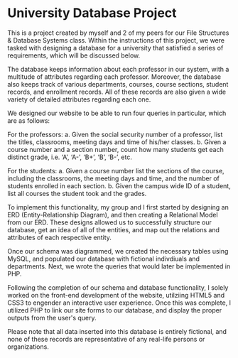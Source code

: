 # University Database Project
This is a project created by myself and 2 of my peers for our File Structures & Database Systems class. Within the instructions of this project, we were tasked with designing a database for a university that satisfied a series of requirements, which will be discussed below.

The database keeps information about each professor in our system, with a multitude of attributes regarding each professor. Moreover, the database also keeps track of various departments, courses, course sections, student records, and enrollment records. All of these records are also given a wide variety of detailed attributes regarding each one.

We designed our website to be able to run four queries in particular, which are as follows:

  For the professors:
    a.  Given the social security number of a professor, list the titles, classrooms,
        meeting days and time of his/her classes.
    b. Given a course number and a section number, count how many students
       get each distinct grade, i.e. ‘A’, ‘A-’, ‘B+’, ‘B’, ‘B-’, etc.
       
   For the students:
     a. Given a course number list the sections of the course, including the classrooms, the meeting days and time, and the number of students enrolled in
      each section.
     b. Given the campus wide ID of a student, list all courses the student took
        and the grades.
        
To implement this functionality, my group and I first started by designing an ERD (Entity-Relationship Diagram), and then creating a Relational Model from our ERD. These designs allowed us to successfully structure our database, get an idea of all of the entities, and map out the relations and attributes of each respective entity.

Once our schema was diagrammed, we created the necessary tables using MySQL, and populated our database with fictional indivdiuals and departments. Next, we wrote the queries that would later be implemented in PHP.

Following the completion of our schema and database functionality, I solely worked on the front-end development of the website, utilziing HTML5 and CSS3 to engender an interactive user experience. Once this was complete, I utilized PHP to link our site forms to our database, and display the proper outputs from the user's query. 

Please note that all data inserted into this database is entirely fictional, and none of these records are representative of any real-life persons or organizations.
